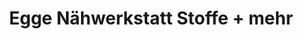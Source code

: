---
title: "Egge Nähwerkstatt Stoffe + mehr"
url: /altenbeken/egge-naehwerkstatt-stoffe-mehr/
shop: Textil
---